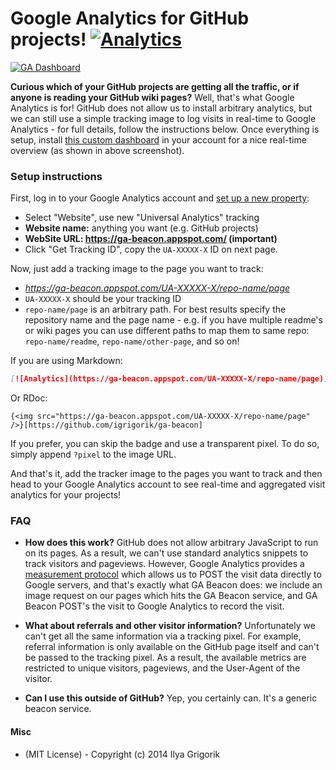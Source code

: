 # Google Analytics for GitHub projects! [![Analytics](https://ga-beacon.appspot.com/UA-71196-10/ga-beacon/readme?pixel)](https://github.com/igrigorik/ga-beacon)

[![GA Dashboard](https://www.evernote.com/shard/s1/sh/badbd5bb-228c-4304-8235-9bac60f6094e/a7c4a77d30584ada89b08fcd3b4c11d3/res/a6daea21-c886-497f-b906-f8bf6465a9b2/skitch.png)](https://www.evernote.com/shard/s1/sh/badbd5bb-228c-4304-8235-9bac60f6094e/a7c4a77d30584ada89b08fcd3b4c11d3/res/a6daea21-c886-497f-b906-f8bf6465a9b2/skitch.png)

**Curious which of your GitHub projects are getting all the traffic, or if anyone is reading your GitHub wiki pages?** Well, that's what Google Analytics is for! GitHub does not allow us to install arbitrary analytics, but we can still use a simple tracking image to log visits in real-time to Google Analytics - for full details, follow the instructions below. Once everything is setup, install [this custom dashboard](https://www.google.com/analytics/web/template?uid=MQS4cmZdSh2OWUVqRntqXQ) in your account for a nice real-time overview (as shown in above screenshot).

### Setup instructions

First, log in to your Google Analytics account and [set up a new property](https://support.google.com/analytics/answer/1042508?hl=en):

* Select "Website", use new "Universal Analytics" tracking
* **Website name:** anything you want (e.g. GitHub projects)
* **WebSite URL: https://ga-beacon.appspot.com/ (important)**
* Click "Get Tracking ID", copy the `UA-XXXXX-X` ID on next page.

Now, just add a tracking image to the page you want to track: 

* _https://ga-beacon.appspot.com/UA-XXXXX-X/repo-name/page_
* `UA-XXXXX-X` should be your tracking ID
* `repo-name/page` is an arbitrary path. For best results specify the repository name and the page name - e.g. if you have multiple readme's or wiki pages you can use different paths to map them to same repo: `repo-name/readme`, `repo-name/other-page`, and so on!

If you are using Markdown:

```markdown
[![Analytics](https://ga-beacon.appspot.com/UA-XXXXX-X/repo-name/page)](https://github.com/igrigorik/ga-beacon)
```

Or RDoc:

```rdoc
{<img src="https://ga-beacon.appspot.com/UA-XXXXX-X/repo-name/page" />}[https://github.com/igrigorik/ga-beacon]
```

If you prefer, you can skip the badge and use a transparent pixel. To do so, simply append `?pixel` to the image URL. 

And that's it, add the tracker image to the pages you want to track and then head to your Google Analytics account to see real-time and aggregated visit analytics for your projects!


### FAQ

- **How does this work?** GitHub does not allow arbitrary JavaScript to run on its pages. As a result, we can't use standard analytics snippets to track visitors and pageviews. However, Google Analytics provides a [measurement protocol](https://developers.google.com/analytics/devguides/collection/protocol/v1/devguide) which allows us to POST the visit data directly to Google servers, and that's exactly what GA Beacon does: we include an image request on our pages which hits the GA Beacon service, and GA Beacon POST's the visit to Google Analytics to record the visit.

- **What about referrals and other visitor information?** Unfortunately we can't get all the same information via a tracking pixel. For example, referral information is only available on the GitHub page itself and can't be passed to the tracking pixel. As a result, the available metrics are restricted to unique visitors, pageviews, and the User-Agent of the visitor.

- **Can I use this outside of GitHub?** Yep, you certainly can. It's a generic beacon service.

#### Misc

* (MIT License) - Copyright (c) 2014 Ilya Grigorik
